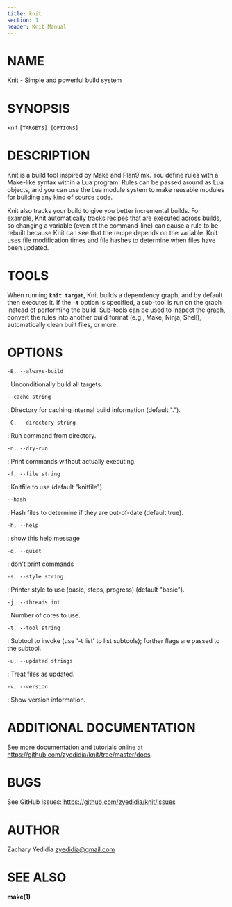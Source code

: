 ```yaml
---
title: knit
section: 1
header: Knit Manual
---
```


# NAME
  Knit - Simple and powerful build system

# SYNOPSIS
  knit `[TARGETS] [OPTIONS]`

# DESCRIPTION
  Knit is a build tool inspired by Make and Plan9 mk. You define rules with a
  Make-like syntax within a Lua program. Rules can be passed around as Lua
  objects, and you can use the Lua module system to make reusable modules for
  building any kind of source code.

  Knit also tracks your build to give you better incremental builds. For
  example, Knit automatically tracks recipes that are executed across builds,
  so changing a variable (even at the command-line) can cause a rule to be
  rebuilt because Knit can see that the recipe depends on the variable. Knit
  uses file modification times and file hashes to determine when files have
  been updated.

# TOOLS
  When running **`knit target`**, Knit builds a dependency graph, and by
  default then executes it. If the **`-t`** option is specified, a sub-tool is
  run on the graph instead of performing the build. Sub-tools can be used to
  inspect the graph, convert the rules into another build format (e.g., Make,
  Ninja, Shell), automatically clean built files, or more.

# OPTIONS
  `-B, --always-build`

:    Unconditionally build all targets.

  `--cache string`

:    Directory for caching internal build information (default ".").

  `-C, --directory string`

:    Run command from directory.

  `-n, --dry-run`

:    Print commands without actually executing.

  `-f, --file string`

:    Knitfile to use (default "knitfile").

  `--hash`

:    Hash files to determine if they are out-of-date (default true).

  `-h, --help`

:    show this help message

  `-q, --quiet`

:    don't print commands

  `-s, --style string`

:    Printer style to use (basic, steps, progress) (default "basic").

  `-j, --threads int`

:    Number of cores to use.

  `-t, --tool string`

:    Subtool to invoke (use '-t list' to list subtools); further flags are passed to the subtool.

  `-u, --updated strings`

:    Treat files as updated.

  `-v, --version`

:    Show version information.

# ADDITIONAL DOCUMENTATION
  See more documentation and tutorials online at <https://github.com/zyedidia/knit/tree/master/docs>.

# BUGS

See GitHub Issues: <https://github.com/zyedidia/knit/issues>

# AUTHOR

Zachary Yedidia <zyedidia@gmail.com>

# SEE ALSO

**make(1)**
